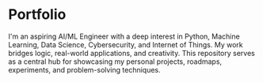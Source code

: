 # Portfolio
I'm an aspiring AI/ML Engineer with a deep interest in Python, Machine Learning, Data Science, Cybersecurity, and Internet of Things. My work bridges logic, real-world applications, and creativity. This repository serves as a central hub for showcasing my personal projects, roadmaps, experiments, and problem-solving techniques.

